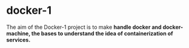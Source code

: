# docker-1

The aim of the Docker-1 project is to make **handle docker and docker-machine, the
bases to understand the idea of containerization of services.**
